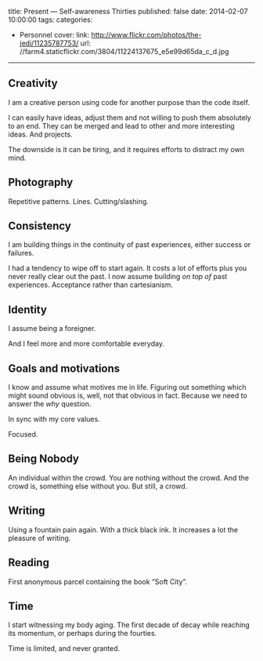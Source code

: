 title: Present — Self-awareness Thirties
published: false
date: 2014-02-07 10:00:00
tags:
categories:
- Personnel
cover:
  link: http://www.flickr.com/photos/the-jedi/11235787753/
  url: //farm4.staticflickr.com/3804/11224137675_e5e99d65da_c_d.jpg
---


<!--more-->

## Creativity

I am a creative person using code for another purpose than the code itself.

I can easily have ideas, adjust them and not willing to push them absolutely to an end. They can be merged and lead to other and more interesting ideas. And projects.

The downside is it can be tiring, and it requires efforts to distract my own mind.

## Photography

Repetitive patterns. Lines. Cutting/slashing.

## Consistency

I am building things in the continuity of past experiences, either success or failures.

I had a tendency to wipe off to start again. It costs a lot of efforts plus you never really clear out the past. I now assume building *on top of* past experiences. Acceptance rather than cartesianism.

## Identity

I assume being a foreigner.

And I feel more and more comfortable everyday.

## Goals and motivations

I know and assume what motives me in life. Figuring out something which might sound obvious is, well, not that obvious in fact. Because we need to answer the *why* question.

In sync with my core values.

Focused.

## Being Nobody

An individual within the crowd. You are nothing without the crowd. And the crowd is, something else without you. But still, a crowd.

## Writing

Using a fountain pain again. With a thick black ink. It increases a lot the pleasure of writing.

## Reading

First anonymous parcel containing the book “Soft City”.

## Time

I start witnessing my body aging. The first decade of decay while reaching its momentum, or perhaps during the fourties.

Time is limited, and never granted.
